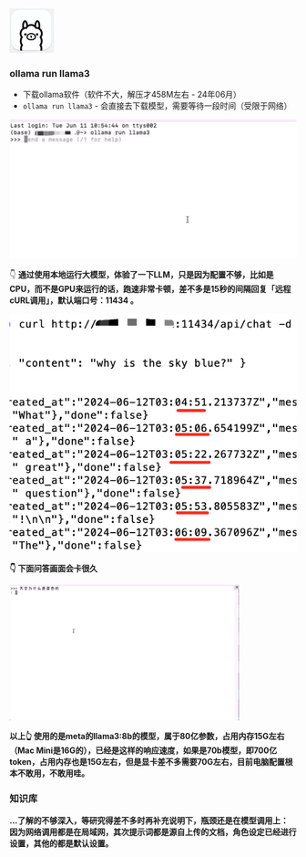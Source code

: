 <img src="https://raw.githubusercontent.com/Apecice/imagesRepo/main/img/image-20240613161322561.png" vertical-align="middle"/>  

### ollama run llama3

* 下载ollama软件（软件不大，解压才458M左右 - 24年06月）
* `ollama run llama3` - 会直接去下载模型，需要等待一段时间（受限于网络）

![image-20240613162050165](https://raw.githubusercontent.com/Apecice/imagesRepo/main/img/image-20240613162050165.png)

👇 **通过使用本地运行大模型，体验了一下LLM，只是因为配置不够，比如是CPU，而不是GPU来运行的话，跑速非常卡顿，差不多是15秒的间隔回复「远程cURL调用」，默认端口号：11434 。**

![image-20240612111355136](https://raw.githubusercontent.com/Apecice/imagesRepo/main/img/image-20240612111355136.png)

**👇 下面问答画面会卡很久**

<img src="https://raw.githubusercontent.com/Apecice/imagesRepo/main/ollama%E9%97%AE%E7%AD%94.jpg" width=80%>

**以上👆 使用的是meta的llama3:8b的模型，属于80亿参数，占用内存15G左右（Mac Mini是16G的），已经是这样的响应速度，如果是70b模型，即700亿token，占用内存也是15G左右，但是显卡差不多需要70G左右，目前电脑配置根本不敢用，不敢用哇。**



### 知识库

**...了解的不够深入，等研究得差不多时再补充说明下，瓶颈还是在模型调用上：因为网络调用都是在局域网，其次提示词都是源自上传的文档，角色设定已经进行设置，其他的都是默认设置。**
